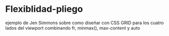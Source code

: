 # Flexiblidad-pliego
ejemplo de Jen Simmons sobre como diseñar con CSS GRID para los cuatro lados del viewport combinando fr, minmax(), max-content y auto 
